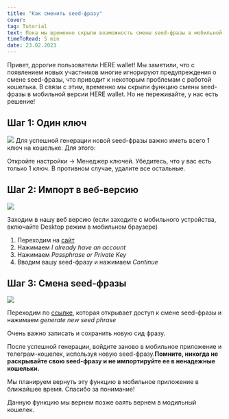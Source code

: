 ```yaml
---
title: "Как сменить seed-фразу"
cover: 
tag: Tutorial
text: Пока мы временно скрыли возможность смены seed-фразы в мобильной версии HERE wallet, мы расскажем про способ сменить seed-фразу через нашу веб версию кошелька.
timeToRead: 5 min
date: 23.02.2023
---
```


Привет, дорогие пользователи HERE wallet! Мы заметили, что с появлением новых участников многие игнорируют предупреждения о смене seed-фразы, что приводит к некоторым проблемам с работой кошелька. В связи с этим, временно мы скрыли функцию смены seed-фразы в мобильной версии HERE wallet. Но не переживайте, у нас есть решение!

## Шаг 1: Один ключ

![](https://storage.herewallet.app/upload/7d7e9a5b-5ba7-4ed8-9927-451d6f739b29.png)
Для успешной генерации новой seed-фразы важно иметь всего 1 ключ на кошельке. Для этого:

Откройте настройки -> Менеджер ключей.
Убедитесь, что у вас есть только 1 ключ. В противном случае, удалите все остальные. 

## Шаг 2: Импорт в веб-версию

![](https://storage.herewallet.app/upload/11de3e77-a07c-4037-8aba-ebf790dfe8f4.PNG)

Заходим в нашу веб версию (если заходите с мобильного устройства, включайте Desktop режим в мобильном браузере)
1) Переходим на [сайт](https://my.herewallet.app/)
2) Нажимаем *I already have an account*
3) Нажимаем *Passphrase or Private Key*
4) Вводим вашу seed-фразу и нажимаем *Continue*

## Шаг 3: Смена seed-фразы

![](https://storage.herewallet.app/upload/cc3d61dd-a432-429a-80e7-73aea1790141.PNG)

Переходим по [ссылке](https://beta.herewallet.app/settings/passphrase?change-seed), которая открывает доступ к смене seed-фразы и 
нажимаем *generate new seed phrase*

Очень важно записать и сохранить новую сид фразу.

После успешной генерации, войдите заново в мобильное приложение и телеграм-кошелек, используя новую seed-фразу.**Помните, никогда не раскрывайте свою seed-фразу и не импортируйте ее в ненадежные кошельки.**

Мы планируем вернуть эту функцию в мобильное приложение в ближайшее время. Спасибо за понимание!

Данную функцию мы вернем позже оаять вернем в модильный кошелек.
